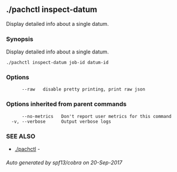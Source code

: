 ## ./pachctl inspect-datum

Display detailed info about a single datum.

### Synopsis


Display detailed info about a single datum.

```
./pachctl inspect-datum job-id datum-id
```

### Options

```
      --raw   disable pretty printing, print raw json
```

### Options inherited from parent commands

```
      --no-metrics   Don't report user metrics for this command
  -v, --verbose      Output verbose logs
```

### SEE ALSO
* [./pachctl](./pachctl.md)	 - 

###### Auto generated by spf13/cobra on 20-Sep-2017
